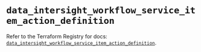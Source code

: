 # `data_intersight_workflow_service_item_action_definition`

Refer to the Terraform Registry for docs: [`data_intersight_workflow_service_item_action_definition`](https://registry.terraform.io/providers/ciscodevnet/intersight/1.0.71/docs/data-sources/workflow_service_item_action_definition).
